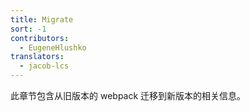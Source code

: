 ```yaml
---
title: Migrate
sort: -1
contributors:
  - EugeneHlushko
translators:
  - jacob-lcs
---
```


此章节包含从旧版本的 webpack 迁移到新版本的相关信息。
